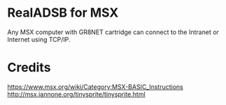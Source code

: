 # RealADSB for MSX

Any MSX computer with GR8NET cartridge can connect to the Intranet or Internet using TCP/IP.

# Credits
https://www.msx.org/wiki/Category:MSX-BASIC_Instructions 
http://msx.jannone.org/tinysprite/tinysprite.html 
